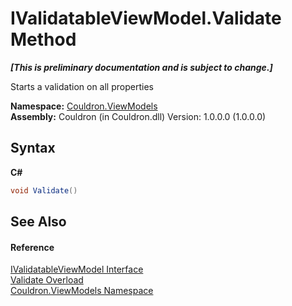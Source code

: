 # IValidatableViewModel.Validate Method 
 _**\[This is preliminary documentation and is subject to change.\]**_

Starts a validation on all properties

**Namespace:**&nbsp;<a href="N_Couldron_ViewModels">Couldron.ViewModels</a><br />**Assembly:**&nbsp;Couldron (in Couldron.dll) Version: 1.0.0.0 (1.0.0.0)

## Syntax

**C#**<br />
``` C#
void Validate()
```


## See Also


#### Reference
<a href="T_Couldron_ViewModels_IValidatableViewModel">IValidatableViewModel Interface</a><br /><a href="Overload_Couldron_ViewModels_IValidatableViewModel_Validate">Validate Overload</a><br /><a href="N_Couldron_ViewModels">Couldron.ViewModels Namespace</a><br />